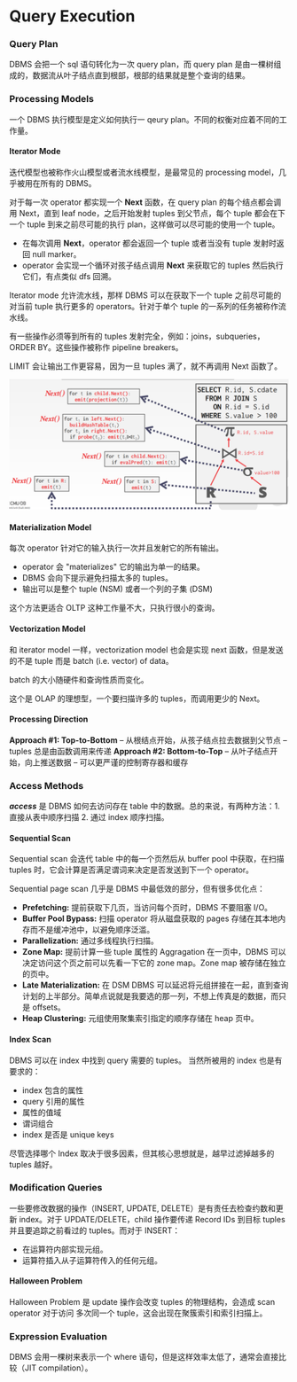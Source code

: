 # Query Execution

### Query Plan

DBMS 会把一个 sql 语句转化为一次 query plan，而 query plan 是由一棵树组成的，数据流从叶子结点直到根部，根部的结果就是整个查询的结果。

### Processing Models

一个 DBMS 执行模型是定义如何执行一 qeury plan。不同的权衡对应着不同的工作量。

#### Iterator Mode

迭代模型也被称作火山模型或者流水线模型，是最常见的 processing model，几乎被用在所有的 DBMS。

对于每一次 operator 都实现一个 **Next** 函数，在 query plan 的每个结点都会调用 Next，直到 leaf node，之后开始发射 tuples 到父节点，每个 tuple 都会在下一个 tuple 到来之前尽可能的执行 plan，这样做可以尽可能的使用一个 tuple。
* 在每次调用 **Next**，operator 都会返回一个 tuple 或者当没有 tuple 发射时返回 null marker。
* operator 会实现一个循环对孩子结点调用 **Next** 来获取它的 tuples 然后执行它们，有点类似 dfs 回溯。

Iterator mode 允许流水线，那样 DBMS 可以在获取下一个 tuple 之前尽可能的对当前 tuple 执行更多的 operators。针对于单个 tuple 的一系列的任务被称作流水线。

有一些操作必须等到所有的 tuples 发射完全，例如：joins，subqueries，ORDER BY。这些操作被称作 pipeline breakers。

LIMIT 会让输出工作更容易，因为一旦 tuples 满了，就不再调用 Next 函数了。

![](../.gitbook/assets/QQ20220522180249.png)

#### Materialization Model

每次 operator 针对它的输入执行一次并且发射它的所有输出。
* operator 会 "materializes" 它的输出为单一的结果。
* DBMS 会向下提示避免扫描太多的 tuples。
* 输出可以是整个 tuple (NSM) 或者一个列的子集 (DSM)

这个方法更适合 OLTP 这种工作量不大，只执行很小的查询。

#### Vectorization Model

和 iterator model 一样，vectorization model 也会是实现 next 函数，但是发送的不是 tuple 而是 batch (i.e. vector) of data。

batch 的大小随硬件和查询性质而变化。

这个是 OLAP 的理想型，一个要扫描许多的 tuples，而调用更少的 Next。

#### Processing Direction

**Approach #1: Top-to-Bottom**
– 从根结点开始，从孩子结点拉去数据到父节点
– tuples 总是由函数调用来传递
**Approach #2: Bottom-to-Top**
– 从叶子结点开始，向上推送数据
– 可以更严谨的控制寄存器和缓存

### Access Methods

***access*** 是 DBMS 如何去访问存在 table 中的数据。总的来说，有两种方法：1. 直接从表中顺序扫描 2. 通过 index 顺序扫描。

#### Sequential Scan

Sequential scan 会迭代 table 中的每一个页然后从 buffer pool 中获取，在扫描 tuples 时，它会计算是否满足谓词来决定是否发送到下一个 operator。

Sequential page scan 几乎是 DBMS 中最低效的部分，但有很多优化点：
* **Prefetching:** 提前获取下几页，当访问每个页时，DBMS 不要阻塞 I/O。
* **Buffer Pool Bypass:** 扫描 operator 将从磁盘获取的 pages 存储在其本地内存而不是缓冲池中，以避免顺序泛滥。
* **Parallelization:** 通过多线程执行扫描。
* **Zone Map:** 提前计算一些 tuple 属性的 Aggragation 在一页中，DBMS 可以决定访问这个页之前可以先看一下它的 zone map。Zone map 被存储在独立的页中。
* **Late Materialization:**  在 DSM DBMS 可以延迟将元组拼接在一起，直到查询计划的上半部分。简单点说就是我要选的那一列，不想上传真是的数据，而只是 offsets。
* **Heap Clustering:** 元组使用聚集索引指定的顺序存储在 heap 页中。 

#### Index Scan

DBMS 可以在 index 中找到 query 需要的 tuples。
当然所被用的 index 也是有要求的：
* index 包含的属性
* query 引用的属性
* 属性的值域
* 谓词组合
* index 是否是 unique keys

尽管选择哪个 Index 取决于很多因素，但其核心思想就是，越早过滤掉越多的 tuples 越好。

### Modification Queries

一些要修改数据的操作（INSERT, UPDATE, DELETE）是有责任去检查约数和更新 index。对于 UPDATE/DELETE，child 操作要传递 Record IDs 到目标 tuples 并且要追踪之前看过的 tuples。而对于 INSERT：
* 在运算符内部实现元组。
* 运算符插入从子运算符传入的任何元组。

#### Halloween Problem
Halloween Problem 是 update 操作会改变 tuples 的物理结构，会造成 scan operator 对于访问 多次同一个 tuple，这会出现在聚簇索引和索引扫描上。

### Expression Evaluation

DBMS 会用一棵树来表示一个 where 语句，但是这样效率太低了，通常会直接比较（JIT compilation）。

